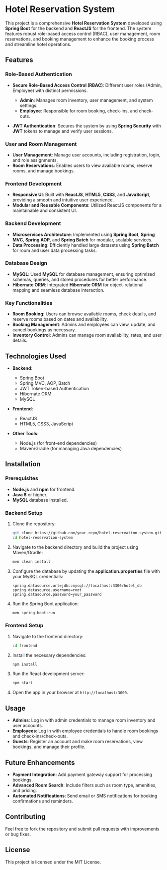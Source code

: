 

# Hotel Reservation System

This project is a comprehensive **Hotel Reservation System** developed using **Spring Boot** for the backend and **ReactJS** for the frontend. The system features robust role-based access control (RBAC), user management, room reservations, and booking management to enhance the booking process and streamline hotel operations.

## Features

### Role-Based Authentication
- **Secure Role-Based Access Control (RBAC)**: Different user roles (Admin, Employee) with distinct permissions.
  - **Admin**: Manages room inventory, user management, and system settings.
  - **Employee**: Responsible for room booking, check-ins, and check-outs.
  
- **JWT Authentication**: Secures the system by using **Spring Security** with **JWT** tokens to manage and verify user sessions.

### User and Room Management
- **User Management**: Manage user accounts, including registration, login, and role assignments.
- **Room Reservations**: Enables users to view available rooms, reserve rooms, and manage bookings.
  
### Frontend Development
- **Responsive UI**: Built with **ReactJS**, **HTML5**, **CSS3**, and **JavaScript**, providing a smooth and intuitive user experience.
- **Modular and Reusable Components**: Utilized ReactJS components for a maintainable and consistent UI.

### Backend Development
- **Microservices Architecture**: Implemented using **Spring Boot**, **Spring MVC**, **Spring AOP**, and **Spring Batch** for modular, scalable services.
- **Data Processing**: Efficiently handled large datasets using **Spring Batch** for room and user data processing tasks.
  
### Database Design
- **MySQL**: Used **MySQL** for database management, ensuring optimized schemas, queries, and stored procedures for better performance.
- **Hibernate ORM**: Integrated **Hibernate ORM** for object-relational mapping and seamless database interaction.

### Key Functionalities
- **Room Booking**: Users can browse available rooms, check details, and reserve rooms based on dates and availability.
- **Booking Management**: Admins and employees can view, update, and cancel bookings as necessary.
- **Inventory Control**: Admins can manage room availability, rates, and user details.

## Technologies Used

- **Backend**: 
  - Spring Boot
  - Spring MVC, AOP, Batch
  - JWT Token-based Authentication
  - Hibernate ORM
  - MySQL

- **Frontend**: 
  - ReactJS
  - HTML5, CSS3, JavaScript

- **Other Tools**:
  - Node.js (for front-end dependencies)
  - Maven/Gradle (for managing Java dependencies)

## Installation

### Prerequisites
- **Node.js** and **npm** for frontend.
- **Java 8** or higher.
- **MySQL** database installed.

### Backend Setup

1. Clone the repository:
   ```bash
   git clone https://github.com/your-repo/hotel-reservation-system.git
   cd hotel-reservation-system
   ```

2. Navigate to the backend directory and build the project using Maven/Gradle:
   ```bash
   mvn clean install
   ```

3. Configure the database by updating the **application.properties** file with your MySQL credentials:
   ```properties
   spring.datasource.url=jdbc:mysql://localhost:3306/hotel_db
   spring.datasource.username=root
   spring.datasource.password=your_password
   ```

4. Run the Spring Boot application:
   ```bash
   mvn spring-boot:run
   ```

### Frontend Setup

1. Navigate to the frontend directory:
   ```bash
   cd frontend
   ```

2. Install the necessary dependencies:
   ```bash
   npm install
   ```

3. Run the React development server:
   ```bash
   npm start
   ```

4. Open the app in your browser at `http://localhost:3000`.

## Usage

- **Admins**: Log in with admin credentials to manage room inventory and user accounts.
- **Employees**: Log in with employee credentials to handle room bookings and check-ins/check-outs.
- **Guests**: Register an account and make room reservations, view bookings, and manage their profile.

## Future Enhancements

- **Payment Integration**: Add payment gateway support for processing bookings.
- **Advanced Room Search**: Include filters such as room type, amenities, and pricing.
- **Automated Notifications**: Send email or SMS notifications for booking confirmations and reminders.

## Contributing

Feel free to fork the repository and submit pull requests with improvements or bug fixes.

## License

This project is licensed under the MIT License.

